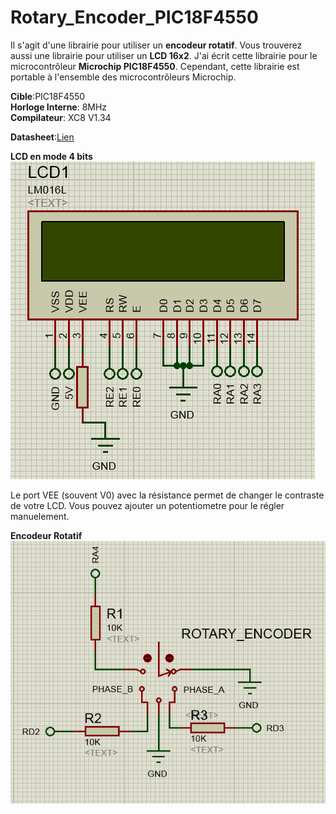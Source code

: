 # Rotary_Encoder_PIC18F4550

Il s'agit d'une librairie pour utiliser un **encodeur rotatif**. Vous trouverez aussi une librairie pour utiliser un
**LCD 16x2**. J'ai écrit cette librairie pour le microcontrôleur **Microchip PIC18F4550**. Cependant, cette librairie est portable à l'ensemble des microcontrôleurs Microchip.

**Cible**:PIC18F4550<br/>
**Horloge Interne**: 8MHz<br/>
**Compilateur**: XC8 V1.34

**Datasheet**:[Lien](https://github.com/konovagit/Rotary_Encoder_PIC18F4550/blob/master/rotary_encoder.pdf)

**LCD en mode 4 bits**<br/>
![](https://github.com/konovagit/Rotary_Encoder_PIC18F4550/blob/master/lcd.png)

Le port VEE (souvent V0) avec la résistance permet de changer le contraste de votre LCD. Vous pouvez ajouter un potentiometre pour le régler manuelement.

**Encodeur Rotatif**<br/>
![](https://github.com/konovagit/Rotary_Encoder_PIC18F4550/blob/master/rotary_encoder.png)


